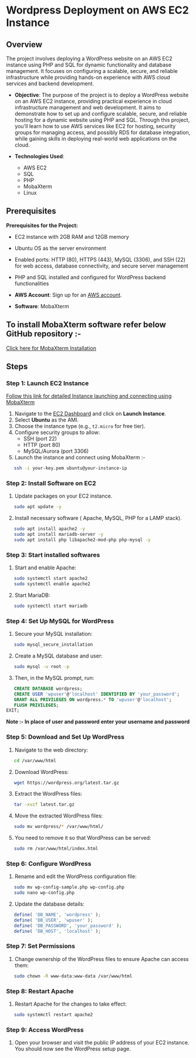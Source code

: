 # Wordpress Deployment on AWS EC2 Instance

## Overview
The project involves deploying a WordPress website on an AWS EC2 instance using PHP and SQL for dynamic functionality and database management. It focuses on configuring a scalable, secure, and reliable infrastructure while providing hands-on experience with AWS cloud services and backend development.

- **Objective**: 
The purpose of the project is to deploy a WordPress website on an AWS EC2 instance, providing practical experience in cloud infrastructure management and web development. It aims to demonstrate how to set up and configure scalable, secure, and reliable hosting for a dynamic website using PHP and SQL. Through this project, you'll learn how to use AWS services like EC2 for hosting, security groups for managing access, and possibly RDS for database integration, while gaining skills in deploying real-world web applications on the cloud.

- **Technologies Used**:

  - AWS EC2
  - SQL
  - PHP
  - MobaXterm
  - Linux

## Prerequisites
**Prerequisites for the Project:**
- EC2 instance with 2GB RAM and 12GB memory
- Ubuntu OS as the server environment
- Enabled ports: HTTP (80), HTTPS (443), MySQL (3306), and SSH (22) for web access, database connectivity, and secure server management
- PHP and SQL installed and configured for WordPress backend functionalities

- **AWS Account**: Sign up for an [AWS account](https://aws.amazon.com/free/).
- **Software**: MobaXterm

## To install MobaXterm software refer below GitHub repository :-
[Click here for MobaXterm Installation](https://github.com/krushna-phapale/AWS-MobaXterm-PuTTY-Setup.git)


## Steps

### Step 1: Launch EC2 Instance
[Follow this link for detailed Instance launching and connecting using MobaXterm](https://github.com/krushna-phapale/Launching-EC2-Instance.git)

1. Navigate to the [EC2 Dashboard](https://console.aws.amazon.com/ec2/) and click on **Launch Instance**.
2. Select **Ubuntu** as the AMI.
3. Choose the instance type (e.g., `t2.micro` for free tier).
4. Configure security groups to allow:
   - SSH (port 22)
   - HTTP (port 80)
   - MySQL/Aurora (port 3306)
5. Launch the instance and connect using MobaXterm :-
```bash
   ssh -i your-key.pem ubuntu@your-instance-ip
```

### Step 2: Install Software on EC2

1. Update packages on your EC2 instance.
```bash
   sudo apt update -y
```
2. Install necessary software ( Apache, MySQL, PHP for a LAMP stack).
```bash
   sudo apt install apache2 -y
   sudo apt install mariadb-server -y
   sudo apt install php libapache2-mod-php php-mysql -y

```
### Step 3: Start installed softwares

1. Start and enable Apache:
```bash
   sudo systemctl start apache2
   sudo systemctl enable apache2
```
2. Start MariaDB:
```bash
   sudo systemctl start mariadb
```
### Step 4: Set Up MySQL for WordPress

1. Secure your MySQL installation:
```bash
   sudo mysql_secure_installation
```
2. Create a MySQL database and user:
```bash
   sudo mysql -u root -p
```
3. Then, in the MySQL prompt, run:
```SQL
   CREATE DATABASE wordpress;
   CREATE USER 'wpuser'@'localhost' IDENTIFIED BY 'your_password';
   GRANT ALL PRIVILEGES ON wordpress.* TO 'wpuser'@'localhost';
   FLUSH PRIVILEGES;
EXIT;
```
**Note :- In place of user and password enter your username and password**

### Step 5: Download and Set Up WordPress

1. Navigate to the web directory:
```bash
   cd /var/www/html
```
2. Download WordPress:
```bash
   wget https://wordpress.org/latest.tar.gz
```
3. Extract the WordPress files:
```bash
   tar -xvzf latest.tar.gz
```
4. Move the extracted WordPress files:
```bash
   sudo mv wordpress/* /var/www/html/
```
5. You need to remove it so that WordPress can be served:
```bash
   sudo rm /var/www/html/index.html
```
### Step 6: Configure WordPress

1. Rename and edit the WordPress configuration file:
```bash
   sudo mv wp-config-sample.php wp-config.php
   sudo nano wp-config.php
```
2. Update the database details:
```php
   define( 'DB_NAME', 'wordpress' );
   define( 'DB_USER', 'wpuser' );
   define( 'DB_PASSWORD', 'your_password' );
   define( 'DB_HOST', 'localhost' );
```
### Step 7: Set Permissions

1. Change ownership of the WordPress files to ensure Apache can access them:
```bash
   sudo chown -R www-data:www-data /var/www/html
```
### Step 8: Restart Apache

1. Restart Apache for the changes to take effect:
```bash
   sudo systemctl restart apache2
```
### Step 9: Access WordPress

1. Open your browser and visit the public IP address of your EC2 instance. You should now see the WordPress setup page.

